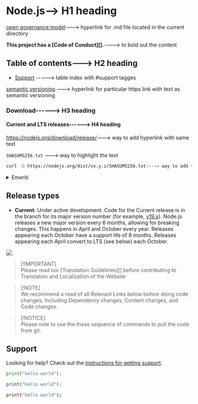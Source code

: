 # Node.js--> H1 heading

[open governance model](./GOVERNANCE.md)---> hyperlink for .md file located in the current directory

**This project has a [Code of Conduct][].**----> to bold out the content

## Table of contents---> H2 heading

* [Support](#support) -----> table index with #support tagges

[semantic versioning](https://semver.org).---> hyperlink for particular https link with text as semantic versioning

### Download------> H3 heading

#### Current and LTS releases------> H4 heading

<https://nodejs.org/download/release/>---> way to add hyperlink with same text

`SHASUMS256.txt` ---> way to highlight the text

```bash
curl -O https://nodejs.org/dist/vx.y.z/SHASUMS256.txt----> way to add the bash command
```

<details>

<summary>Emeriti</summary>

* [yosuke-furukawa](https://github.com/yosuke-furukawa) -
  **Yosuke Furukawa** <<`yosuke.furukawa@gmail.com`>>

</details>

## Release types

* **Current**: Under active development. Code for the Current release is in the
  branch for its major version number (for example,
  [v19.x](https://github.com/nodejs/node/tree/v19.x)). Node.js releases a new
  major version every 6 months, allowing for breaking changes. This happens in
  April and October every year. Releases appearing each October have a support
  life of 8 months. Releases appearing each April convert to LTS (see below)
  each October.



</a>
  <a title="Localised" href="https://crowdin.com/project/nodejs-web">
    <img src="https://badges.crowdin.net/nodejs-web/localized.svg" />
 </a>


 > \[!IMPORTANT]\
> Please read our [Translation Guidelines][] before contributing to Translation and Localization of the Website

> \[!NOTE]\
> We recommend a read of all Relevant Links below before doing code changes; Including Dependency changes, Content changes, and Code changes.

> \[!NOTICE]\
> Please note to use the these sequence of commands to pull the code from git.


## Support

Looking for help? Check out the [instructions for getting support]().



```py
print("hello world");
```

```js
print("hello world");
```

```bash
print("hello world");
```
